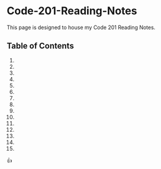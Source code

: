 # Code-201-Reading-Notes

This page is designed to house my Code 201 Reading Notes.

## Table of Contents

1.
2.
3.
4.
5.
6.
7.
8.
9.
10.
11.
12.
13.
14.
15.


👍

